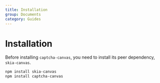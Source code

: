 ```yaml
---
title: Installation
group: Documents
category: Guides
---
```


# Installation

Before installing `captcha-canvas`, you need to install its peer dependency, `skia-canvas`.

```bash
npm install skia-canvas
npm install captcha-canvas
```